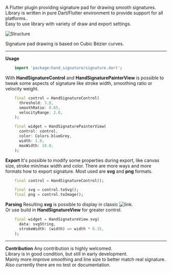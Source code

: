A Flutter plugin providing signature pad for drawing smooth signatures. Library is written in pure Dart/Flutter environment to provide support for all platforms..\
Easy to use library with variety of draw and export settings.

![Structure](https://raw.githubusercontent.com/RomanBase/hand_signature/master/doc/signature.png)

Signature pad drawing is based on Cubic Bézier curves.

---

**Usage**
```dart
    import 'package:hand_signature/signature.dart';
```

With **HandSignatureControl** and **HandSignaturePainterView** is possible to tweak some aspects of signature like stroke width, smoothing ratio or velocity weight.
```dart
    final control = HandSignatureControl(
      threshold: 3.0,
      smoothRatio: 0.65,
      velocityRange: 2.0,
    );

    final widget = HandSignaturePainterView(
      control: control,
      color: Colors.blueGrey,
      width: 1.0,
      maxWidth: 10.0,
    );
```

**Export**
It's possible to modify some properties during export, like canvas size, stroke min/max width and color.
There are more ways and more formats how to export signature. Most used are **svg** and **png** formats.
```dart
    final control = HandSignatureControl();

    final svg = control.toSvg();
    final png = control.toImage();
```

**Parsing**
Resulting **svg** is possible to display in classic ![link](https://pub.dev/packages/flutter_svg "flutter_svg").\
Or use build in **HandSignatureView** for greater control.
```dart
    final widget = HandSignatureView.svg(
      data: svgString,
      strokeWidth: (width) => width * 0.35,
    );
```

---

**Contribution**
Any contribution is highly welcomed.\
Library is in good condition, but still in early development.\
Mainly more improve smoothing and line size to better match real signature.\
Also currently there are no test or documentation.
